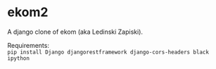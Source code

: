 # ekom2

A django clone of ekom (aka Ledinski Zapiski).

Requirements:  
`pip install Django djangorestframework django-cors-headers black ipython`

